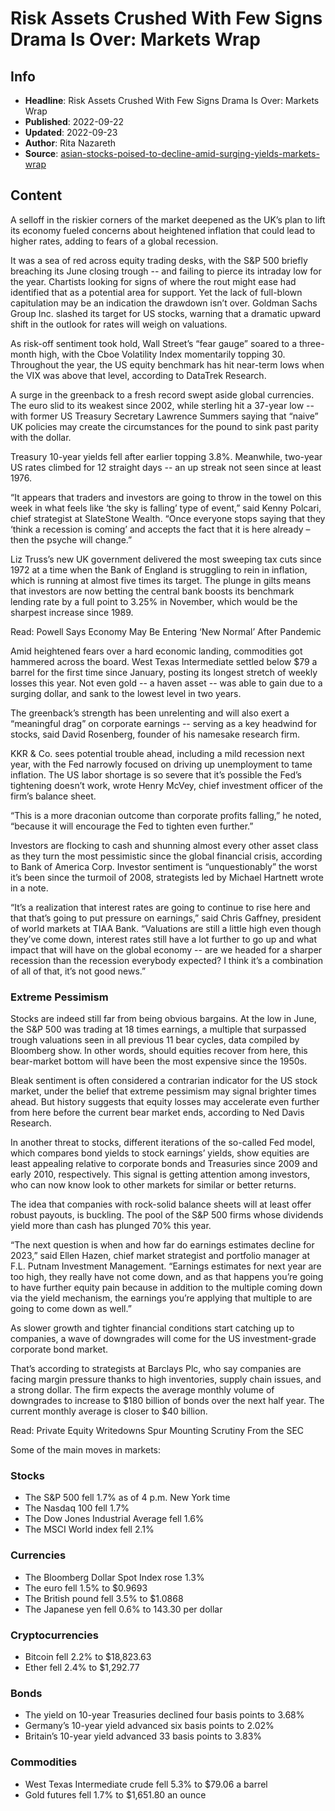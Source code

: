 # Risk Assets Crushed With Few Signs Drama Is Over: Markets Wrap

## Info

*   **Headline**: Risk Assets Crushed With Few Signs Drama Is Over: Markets Wrap
*   **Published**: 2022-09-22
*   **Updated**: 2022-09-23
*   **Author**: Rita Nazareth
*   **Source**: [asian-stocks-poised-to-decline-amid-surging-yields-markets-wrap](https://www.bloomberg.com/news/articles/2022-09-22/asian-stocks-poised-to-decline-amid-surging-yields-markets-wrap)
## Content




A selloff in the riskier corners of the market deepened as the UK’s plan to lift its economy fueled concerns about heightened inflation that could lead to higher rates, adding to fears of a global recession.

It was a sea of red across equity trading desks, with the S&P 500 briefly breaching its June closing trough -- and failing to pierce its intraday low for the year. Chartists looking for signs of where the rout might ease had identified that as a potential area for support. Yet the lack of full-blown capitulation may be an indication the drawdown isn’t over. Goldman Sachs Group Inc. slashed its target for US stocks, warning that a dramatic upward shift in the outlook for rates will weigh on valuations.

As risk-off sentiment took hold, Wall Street’s “fear gauge” soared to a three-month high, with the Cboe Volatility Index momentarily topping 30. Throughout the year, the US equity benchmark has hit near-term lows when the VIX was above that level, according to DataTrek Research.

A surge in the greenback to a fresh record swept aside global currencies. The euro slid to its weakest since 2002, while sterling hit a 37-year low -- with former US Treasury Secretary Lawrence Summers saying that “naive” UK policies may create the circumstances for the pound to sink past parity with the dollar.

Treasury 10-year yields fell after earlier topping 3.8%. Meanwhile, two-year US rates climbed for 12 straight days -- an up streak not seen since at least 1976.

“It appears that traders and investors are going to throw in the towel on this week in what feels like ‘the sky is falling’ type of event,” said Kenny Polcari, chief strategist at SlateStone Wealth. “Once everyone stops saying that they ‘think a recession is coming’ and accepts the fact that it is here already – then the psyche will change.”

Liz Truss’s new UK government delivered the most sweeping tax cuts since 1972 at a time when the Bank of England is struggling to rein in inflation, which is running at almost five times its target. The plunge in gilts means that investors are now betting the central bank boosts its benchmark lending rate by a full point to 3.25% in November, which would be the sharpest increase since 1989.

Read: Powell Says Economy May Be Entering ‘New Normal’ After Pandemic

Amid heightened fears over a hard economic landing, commodities got hammered across the board. West Texas Intermediate settled below $79 a barrel for the first time since January, posting its longest stretch of weekly losses this year. Not even gold -- a haven asset -- was able to gain due to a surging dollar, and sank to the lowest level in two years.

The greenback’s strength has been unrelenting and will also exert a “meaningful drag” on corporate earnings -- serving as a key headwind for stocks, said David Rosenberg, founder of his namesake research firm.

KKR & Co. sees potential trouble ahead, including a mild recession next year, with the Fed narrowly focused on driving up unemployment to tame inflation. The US labor shortage is so severe that it’s possible the Fed’s tightening doesn’t work, wrote Henry McVey, chief investment officer of the firm’s balance sheet.

“This is a more draconian outcome than corporate profits falling,” he noted, “because it will encourage the Fed to tighten even further.”

Investors are flocking to cash and shunning almost every other asset class as they turn the most pessimistic since the global financial crisis, according to Bank of America Corp. Investor sentiment is “unquestionably” the worst it’s been since the turmoil of 2008, strategists led by Michael Hartnett wrote in a note.

“It’s a realization that interest rates are going to continue to rise here and that that’s going to put pressure on earnings,” said Chris Gaffney, president of world markets at TIAA Bank. “Valuations are still a little high even though they’ve come down, interest rates still have a lot further to go up and what impact that will have on the global economy -- are we headed for a sharper recession than the recession everybody expected? I think it’s a combination of all of that, it’s not good news.”

### Extreme Pessimism

Stocks are indeed still far from being obvious bargains. At the low in June, the S&P 500 was trading at 18 times earnings, a multiple that surpassed trough valuations seen in all previous 11 bear cycles, data compiled by Bloomberg show. In other words, should equities recover from here, this bear-market bottom will have been the most expensive since the 1950s.

Bleak sentiment is often considered a contrarian indicator for the US stock market, under the belief that extreme pessimism may signal brighter times ahead. But history suggests that equity losses may accelerate even further from here before the current bear market ends, according to Ned Davis Research.

In another threat to stocks, different iterations of the so-called Fed model, which compares bond yields to stock earnings’ yields, show equities are least appealing relative to corporate bonds and Treasuries since 2009 and early 2010, respectively. This signal is getting attention among investors, who can now know look to other markets for similar or better returns.

The idea that companies with rock-solid balance sheets will at least offer robust payouts, is buckling. The pool of the S&P 500 firms whose dividends yield more than cash has plunged 70% this year.

“The next question is when and how far do earnings estimates decline for 2023,” said Ellen Hazen, chief market strategist and portfolio manager at F.L. Putnam Investment Management. “Earnings estimates for next year are too high, they really have not come down, and as that happens you’re going to have further equity pain because in addition to the multiple coming down via the yield mechanism, the earnings you’re applying that multiple to are going to come down as well.”

As slower growth and tighter financial conditions start catching up to companies, a wave of downgrades will come for the US investment-grade corporate bond market.

That’s according to strategists at Barclays Plc, who say companies are facing margin pressure thanks to high inventories, supply chain issues, and a strong dollar. The firm expects the average monthly volume of downgrades to increase to $180 billion of bonds over the next half year. The current monthly average is closer to $40 billion.

Read: Private Equity Writedowns Spur Mounting Scrutiny From the SEC

Some of the main moves in markets:

### Stocks

*   The S&P 500 fell 1.7% as of 4 p.m. New York time
*   The Nasdaq 100 fell 1.7%
*   The Dow Jones Industrial Average fell 1.6%
*   The MSCI World index fell 2.1%

### Currencies

*   The Bloomberg Dollar Spot Index rose 1.3%
*   The euro fell 1.5% to $0.9693
*   The British pound fell 3.5% to $1.0868
*   The Japanese yen fell 0.6% to 143.30 per dollar

### Cryptocurrencies

*   Bitcoin fell 2.2% to $18,823.63
*   Ether fell 2.4% to $1,292.77

### Bonds

*   The yield on 10-year Treasuries declined four basis points to 3.68%
*   Germany’s 10-year yield advanced six basis points to 2.02%
*   Britain’s 10-year yield advanced 33 basis points to 3.83%

### Commodities

*   West Texas Intermediate crude fell 5.3% to $79.06 a barrel
*   Gold futures fell 1.7% to $1,651.80 an ounce